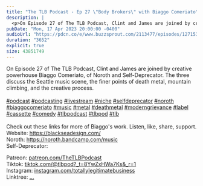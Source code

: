 ```yaml
---
title: "The TLB Podcast - Ep 27 \"Body Brokers\" with Biaggo Comeriato"
description: |
  <p>On Episode 27 of The TLB Podcast, Clint and James are joined by creative powerhouse Biaggo Comeriato, of Noroth and Self-Deprecator. The three discuss the Seattle music scene, the finer points of death metal, mountain climbing, and the creative process.  <br/><br/><a href='https://www.youtube.com/hashtag/podcast'>#podcast</a> <a href='https://www.youtube.com/hashtag/podcasting'>#podcasting</a> <a href='https://www.youtube.com/hashtag/livestream'>#livestream</a> <a href='https://www.youtube.com/hashtag/niche'>#niche</a> <a href='https://www.youtube.com/hashtag/selfdeprecator'>#selfdeprecator</a> <a href='https://www.youtube.com/hashtag/noroth'>#noroth</a> <a href='https://www.youtube.com/hashtag/biaggocomeriato'>#biaggocomeriato</a> <a href='https://www.youtube.com/hashtag/music'>#music</a> <a href='https://www.youtube.com/hashtag/metal'>#metal</a> <a href='https://www.youtube.com/hashtag/deathmetal'>#deathmetal</a> <a href='https://www.youtube.com/hashtag/moderngrievance'>#moderngrievance</a> <a href='https://www.youtube.com/hashtag/label'>#label</a> <a href='https://www.youtube.com/hashtag/cassette'>#cassette</a> <a href='https://www.youtube.com/hashtag/comedy'>#comedy</a> <a href='https://www.youtube.com/hashtag/tlbpodcast'>#tlbpodcast</a> <a href='https://www.youtube.com/hashtag/tlbpod'>#tlbpod</a> <a href='https://www.youtube.com/hashtag/tlb'>#tlb</a><br/><br/>Check out these links for more of Biaggo&apos;s work. Listen, like, share, support.<br/>Website: <a href='https://www.youtube.com/redirect?event=video_description&amp;redir_token=QUFFLUhqblhhYmtQMGxRZEhiUEtDMXRTQ3pCOWxqOFFoUXxBQ3Jtc0tuNFNhZ2ZuNTRTQlNST243VzkxcGN2clExVHZTclNuOXIyWkVERVhFV0ZZOHdZOUxjZTFNOHFBWW10WE1yT25xZUhvMFRDQkw2Z3JWSWp1NUNjRVYySWZtZkRrcS1tWGI2aG81NkRXWE9JOTJtOE5lOA&amp;q=https%3A%2F%2Fblackseadesign.com%2F&amp;v=601AibSgNDw'>https://blackseadesign.com/</a><br/>Noroth: <a href='https://www.youtube.com/redirect?event=video_description&amp;redir_token=QUFFLUhqbXlVNFpYUWExYXo4QURQZkNWc3VGOFVPNHlmUXxBQ3Jtc0tsRHpPRGRyRE5weG9Sd19yZks1ZDVDTUZfMHJ1UHRmTzlnVDB3NldpbTVzWkxsR0ttUnBoZWZWVUJneVBXcWdhOXNuS3k3emJQdWJIV1BydUtOdDhDMkU4U2ZyWmNfenpVVXN1SlpxaVZSbUhHVzBiZw&amp;q=https%3A%2F%2Fnoroth.bandcamp.com%2Fmusic&amp;v=601AibSgNDw'>https://noroth.bandcamp.com/music</a><br/>Self-Deprecator: <a href='https://www.youtube.com/redirect?event=video_description&amp;redir_token=QUFFLUhqbkF6eHFQTVVOeW1zT1VoR3VoVnVuQ0s4enZOQXxBQ3Jtc0tuWVcxZXY2VVFiTlNpaklRQkxqakJ0Q0RoZ2lhQjJjMmxReENwSmNpcy14YmlPYlJyQXp6eEZ0N2ZWV2FMY3ZWMXBJdGU3S3Bzb3QyS2hxNF9yTnU5RkhXbHA1dmNiaDk5MnFITGpheHFnUGZfZVNCcw&amp;q=https%3A%2F%2Fself-deprecator.bandcamp.com%2F&amp;v=601AibSgNDw'></a></p><p>Patreon: <a href='https://www.youtube.com/redirect?event=channel_description&amp;redir_token=QUFFLUhqbHJwOWd4SjlUSkRCaG9HTnBLUWtMaUVjRWd5Z3xBQ3Jtc0tuRGV5Nl9WT0l1eTZsdjhOQUVJTmR6RzJMWDhJeFhSOElCNTNQdTBwVk9Gd0N6RE5FMWNCNmZ4TXRhNHZhS0hzdEltdEppNUlpUTFCN1lSeGZQVFNwS2dlSkUxb2p6Ui1iTTVGYmY3NVZVY0hJNWFaNA&amp;q=https%3A%2F%2Fwww.patreon.com%2FTheTLBPodcast'>patreon.com/TheTLBPodcast</a><br/>Tiktok: <a href='https://www.youtube.com/redirect?event=channel_description&amp;redir_token=QUFFLUhqa3hqQTB0SGVhSl94YjdxZnhjMEN1eWk3OXYtd3xBQ3Jtc0ttZFFJYjAxMHlXeDFsWm54Mlk3S240d2VWUGwxWjQzSmdmM3VkX2g4aHk2eTYzX1VUN1FtcjFueW9hcXEtV3FLdTZRQzNwQUt6anBGbzFLMXVhc0s4LUp2WndRV1NnY3I4dEd4WkxpZ0ZfMHBwYkJYSQ&amp;q=https%3A%2F%2Fwww.tiktok.com%2F%40tlbpod%3F_t%3D8YwZxHWa7Ks%26_r%3D1'>tiktok.com/@tlbpod?_t=8YwZxHWa7Ks&amp;_r=1</a><br/>Instagram: <a href='https://www.youtube.com/redirect?event=channel_description&amp;redir_token=QUFFLUhqbm9fRUxibWVsdmNmazlnc3YtREhhb0xfSHZTd3xBQ3Jtc0ttVGVJX3VEeld4Y255MHc5d3d1S3pVc2RGbUVIQWZGX2lXR3FBSWl0dTZfbW54WUdnUUdtanBMcEowUzA3MmNUekdBWXIzNU9VVDhZbEctbzlMOEFqbnBFQS0wRHM3bGJyUE9Hczg4ZjFUVFpLZ3g5bw&amp;q=https%3A%2F%2Fwww.instagram.com%2Ftotallylegitimatebusiness%2F'>instagram.com/totallylegitimatebusiness</a><br/>Linktree: <a href='https://www.youtube.com/redirect?event=channel_description&amp;redir_token=QUFFLUhqbU5BOGhSR2I4SlVYTGJCSldXMnhpa0pNWWJuQXxBQ3Jtc0trSS1FaDl1ZHBQVVlndjI0eFVWcTlrUFNmRS1Ka1hNRkVZQnk1WWZNSlpHLVhRNWRIYVlCRmZaa2xEbmFPTlJMaHFSblZuTTItMkxEY0phSzJaMzk5YkhGb1JJVUtnZlBXQk14VlN1Ri1nbkRJQUVNbw&amp;q=linktr.ee%2Ftotallylegitimatebusiness'>...</a></p>
pubDate: "Mon, 17 Apr 2023 20:00:00 -0400"
audioUrl: "https://pdcn.co/e/www.buzzsprout.com/2113477/episodes/12715385-the-tlb-podcast-ep-27-body-brokers-with-biaggo-comeriato.mp3"
duration: "3652"
explicit: true
size: 43851749
---
```


<p>On Episode 27 of The TLB Podcast, Clint and James are joined by creative powerhouse Biaggo Comeriato, of Noroth and Self-Deprecator. The three discuss the Seattle music scene, the finer points of death metal, mountain climbing, and the creative process.  <br/><br/><a href='https://www.youtube.com/hashtag/podcast'>#podcast</a> <a href='https://www.youtube.com/hashtag/podcasting'>#podcasting</a> <a href='https://www.youtube.com/hashtag/livestream'>#livestream</a> <a href='https://www.youtube.com/hashtag/niche'>#niche</a> <a href='https://www.youtube.com/hashtag/selfdeprecator'>#selfdeprecator</a> <a href='https://www.youtube.com/hashtag/noroth'>#noroth</a> <a href='https://www.youtube.com/hashtag/biaggocomeriato'>#biaggocomeriato</a> <a href='https://www.youtube.com/hashtag/music'>#music</a> <a href='https://www.youtube.com/hashtag/metal'>#metal</a> <a href='https://www.youtube.com/hashtag/deathmetal'>#deathmetal</a> <a href='https://www.youtube.com/hashtag/moderngrievance'>#moderngrievance</a> <a href='https://www.youtube.com/hashtag/label'>#label</a> <a href='https://www.youtube.com/hashtag/cassette'>#cassette</a> <a href='https://www.youtube.com/hashtag/comedy'>#comedy</a> <a href='https://www.youtube.com/hashtag/tlbpodcast'>#tlbpodcast</a> <a href='https://www.youtube.com/hashtag/tlbpod'>#tlbpod</a> <a href='https://www.youtube.com/hashtag/tlb'>#tlb</a><br/><br/>Check out these links for more of Biaggo&apos;s work. Listen, like, share, support.<br/>Website: <a href='https://www.youtube.com/redirect?event=video_description&amp;redir_token=QUFFLUhqblhhYmtQMGxRZEhiUEtDMXRTQ3pCOWxqOFFoUXxBQ3Jtc0tuNFNhZ2ZuNTRTQlNST243VzkxcGN2clExVHZTclNuOXIyWkVERVhFV0ZZOHdZOUxjZTFNOHFBWW10WE1yT25xZUhvMFRDQkw2Z3JWSWp1NUNjRVYySWZtZkRrcS1tWGI2aG81NkRXWE9JOTJtOE5lOA&amp;q=https%3A%2F%2Fblackseadesign.com%2F&amp;v=601AibSgNDw'>https://blackseadesign.com/</a><br/>Noroth: <a href='https://www.youtube.com/redirect?event=video_description&amp;redir_token=QUFFLUhqbXlVNFpYUWExYXo4QURQZkNWc3VGOFVPNHlmUXxBQ3Jtc0tsRHpPRGRyRE5weG9Sd19yZks1ZDVDTUZfMHJ1UHRmTzlnVDB3NldpbTVzWkxsR0ttUnBoZWZWVUJneVBXcWdhOXNuS3k3emJQdWJIV1BydUtOdDhDMkU4U2ZyWmNfenpVVXN1SlpxaVZSbUhHVzBiZw&amp;q=https%3A%2F%2Fnoroth.bandcamp.com%2Fmusic&amp;v=601AibSgNDw'>https://noroth.bandcamp.com/music</a><br/>Self-Deprecator: <a href='https://www.youtube.com/redirect?event=video_description&amp;redir_token=QUFFLUhqbkF6eHFQTVVOeW1zT1VoR3VoVnVuQ0s4enZOQXxBQ3Jtc0tuWVcxZXY2VVFiTlNpaklRQkxqakJ0Q0RoZ2lhQjJjMmxReENwSmNpcy14YmlPYlJyQXp6eEZ0N2ZWV2FMY3ZWMXBJdGU3S3Bzb3QyS2hxNF9yTnU5RkhXbHA1dmNiaDk5MnFITGpheHFnUGZfZVNCcw&amp;q=https%3A%2F%2Fself-deprecator.bandcamp.com%2F&amp;v=601AibSgNDw'></a></p><p>Patreon: <a href='https://www.youtube.com/redirect?event=channel_description&amp;redir_token=QUFFLUhqbHJwOWd4SjlUSkRCaG9HTnBLUWtMaUVjRWd5Z3xBQ3Jtc0tuRGV5Nl9WT0l1eTZsdjhOQUVJTmR6RzJMWDhJeFhSOElCNTNQdTBwVk9Gd0N6RE5FMWNCNmZ4TXRhNHZhS0hzdEltdEppNUlpUTFCN1lSeGZQVFNwS2dlSkUxb2p6Ui1iTTVGYmY3NVZVY0hJNWFaNA&amp;q=https%3A%2F%2Fwww.patreon.com%2FTheTLBPodcast'>patreon.com/TheTLBPodcast</a><br/>Tiktok: <a href='https://www.youtube.com/redirect?event=channel_description&amp;redir_token=QUFFLUhqa3hqQTB0SGVhSl94YjdxZnhjMEN1eWk3OXYtd3xBQ3Jtc0ttZFFJYjAxMHlXeDFsWm54Mlk3S240d2VWUGwxWjQzSmdmM3VkX2g4aHk2eTYzX1VUN1FtcjFueW9hcXEtV3FLdTZRQzNwQUt6anBGbzFLMXVhc0s4LUp2WndRV1NnY3I4dEd4WkxpZ0ZfMHBwYkJYSQ&amp;q=https%3A%2F%2Fwww.tiktok.com%2F%40tlbpod%3F_t%3D8YwZxHWa7Ks%26_r%3D1'>tiktok.com/@tlbpod?_t=8YwZxHWa7Ks&amp;_r=1</a><br/>Instagram: <a href='https://www.youtube.com/redirect?event=channel_description&amp;redir_token=QUFFLUhqbm9fRUxibWVsdmNmazlnc3YtREhhb0xfSHZTd3xBQ3Jtc0ttVGVJX3VEeld4Y255MHc5d3d1S3pVc2RGbUVIQWZGX2lXR3FBSWl0dTZfbW54WUdnUUdtanBMcEowUzA3MmNUekdBWXIzNU9VVDhZbEctbzlMOEFqbnBFQS0wRHM3bGJyUE9Hczg4ZjFUVFpLZ3g5bw&amp;q=https%3A%2F%2Fwww.instagram.com%2Ftotallylegitimatebusiness%2F'>instagram.com/totallylegitimatebusiness</a><br/>Linktree: <a href='https://www.youtube.com/redirect?event=channel_description&amp;redir_token=QUFFLUhqbU5BOGhSR2I4SlVYTGJCSldXMnhpa0pNWWJuQXxBQ3Jtc0trSS1FaDl1ZHBQVVlndjI0eFVWcTlrUFNmRS1Ka1hNRkVZQnk1WWZNSlpHLVhRNWRIYVlCRmZaa2xEbmFPTlJMaHFSblZuTTItMkxEY0phSzJaMzk5YkhGb1JJVUtnZlBXQk14VlN1Ri1nbkRJQUVNbw&amp;q=linktr.ee%2Ftotallylegitimatebusiness'>...</a></p>
